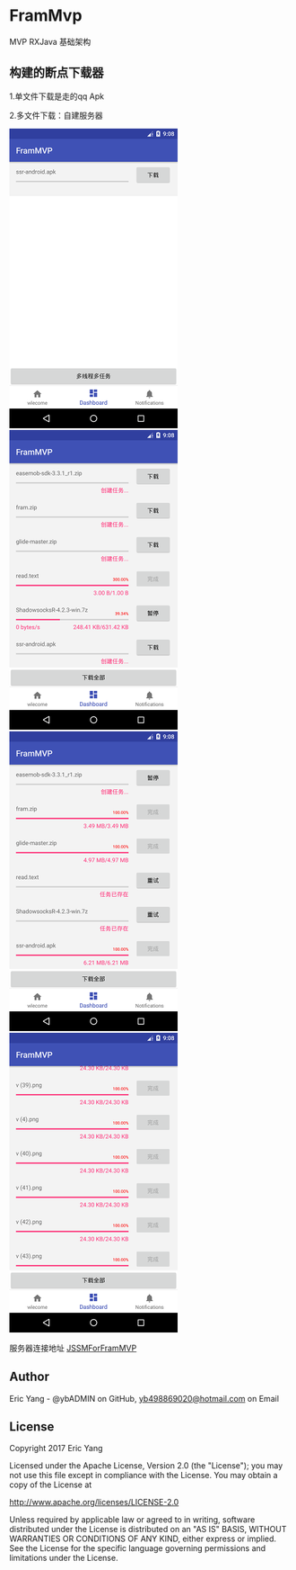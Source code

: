 FramMvp
=====

MVP RXJava 基础架构


构建的断点下载器
------
1.单文件下载是走的qq Apk

2.多文件下载：自建服务器

![](img/Screenshot_1509613690.png)
![](img/Screenshot_1509613703.png)
![](img/Screenshot_1509613716.png)
![](img/Screenshot_1509613718.png)

服务器连接地址 [JSSMForFramMVP](https://github.com/ybADMIN/JSSMForFramMVP)

Author
------
Eric Yang - @ybADMIN on GitHub, yb498869020@hotmail.com on Email

License
-------
Copyright 2017 Eric Yang

Licensed under the Apache License, Version 2.0 (the "License");
you may not use this file except in compliance with the License.
You may obtain a copy of the License at

http://www.apache.org/licenses/LICENSE-2.0

Unless required by applicable law or agreed to in writing, software
distributed under the License is distributed on an "AS IS" BASIS,
WITHOUT WARRANTIES OR CONDITIONS OF ANY KIND, either express or implied.
See the License for the specific language governing permissions and
limitations under the License.
